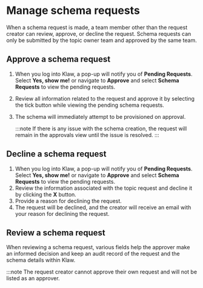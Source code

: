 # Manage schema requests

When a schema request is made, a team member other than the request
creator can review, approve, or decline the request. Schema requests can
only be submitted by the topic owner team and approved by the same team.

## Approve a schema request

1. When you log into Klaw, a pop-up will notify you of **Pending
   Requests**. Select **Yes, show me!** or navigate to **Approve** and
   select **Schema Requests** to view the pending requests.
2. Review all information related to the request and approve it by
   selecting the tick button while viewing the pending schema requests.
3. The schema will immediately attempt to be provisioned on approval.

   :::note
   If there is any issue with the schema creation, the request will remain
   in the approvals view until the issue is resolved.
   :::

## Decline a schema request

1. When you log into Klaw, a pop-up will notify you of **Pending
   Requests**. Select **Yes, show me!** or navigate to **Approve** and
   select **Schema Requests** to view the pending requests.
2. Review the information associated with the topic request and decline
   it by clicking the **X** button.
3. Provide a reason for declining the request.
4. The request will be declined, and the creator will receive an email
   with your reason for declining the request.

## Review a schema request

When reviewing a schema request, various fields help the approver make
an informed decision and keep an audit record of the request and the
schema details within Klaw.

:::note
The request creator cannot approve their own request and will not be
listed as an approver.
